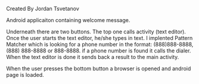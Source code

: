 

Created By Jordan Tsvetanov

Android applicaiton containing welcome message. 

Underneath there are two buttons. The top one calls
activity (text editor). Once the user starts the text
editor, he/she types in text. I implented Pattern Matcher
which is looking for a phone number in the format:
(888)888-8888, (888) 888-8888 or 888-8888.
if a phone number is found it calls the dialer. 
When the text editor is done it sends back a result
to the main activity.


When the user presses the bottom button a browser is 
opened and android page is loaded. 